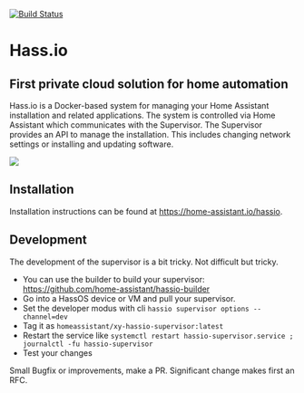 [![Build Status](https://dev.azure.com/home-assistant/Hass.io/_apis/build/status/hassio?branchName=dev)](https://dev.azure.com/home-assistant/Hass.io/_build/latest?definitionId=2&branchName=dev)

# Hass.io

## First private cloud solution for home automation

Hass.io is a Docker-based system for managing your Home Assistant installation
and related applications. The system is controlled via Home Assistant which
communicates with the Supervisor. The Supervisor provides an API to manage the
installation. This includes changing network settings or installing
and updating software.

![](misc/hassio.png?raw=true)

## Installation

Installation instructions can be found at <https://home-assistant.io/hassio>.

## Development

The development of the supervisor is a bit tricky. Not difficult but tricky.

- You can use the builder to build your supervisor: https://github.com/home-assistant/hassio-builder
- Go into a HassOS device or VM and pull your supervisor.
- Set the developer modus with cli `hassio supervisor options --channel=dev`
- Tag it as `homeassistant/xy-hassio-supervisor:latest`
- Restart the service like `systemctl restart hassio-supervisor.service ; journalctl -fu hassio-supervisor`
- Test your changes

Small Bugfix or improvements, make a PR. Significant change makes first an RFC.
